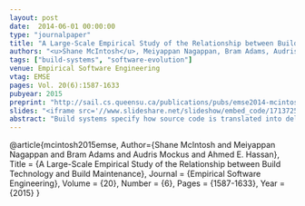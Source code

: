 ```yaml
---
layout: post
date:  2014-06-01 00:00:00
type: "journalpaper"
title: "A Large-Scale Empirical Study of the Relationship between Build Technology and Build Maintenance"
authors: "<u>Shane McIntosh</u>, Meiyappan Nagappan, Bram Adams, Audris Mockus, and Ahmed E. Hassan"
tags: ["build-systems", "software-evolution"]
venue: Empirical Software Engineering
vtag: EMSE
pages: Vol. 20(6):1587-1633
pubyear: 2015
preprint: "http://sail.cs.queensu.ca/publications/pubs/emse2014-mcintosh-preprint.pdf"
slides: "<iframe src='//www.slideshare.net/slideshow/embed_code/17137254' width='427' height='356' frameborder='0' marginwidth='0' marginheight='0' scrolling='no' style='border:1px solid #CCC; border-width:1px; margin-bottom:5px; max-width: 100%;' allowfullscreen> </iframe>"
abstract: "Build systems specify how source code is translated into deliverables. They require continual maintenance as the system they build evolves. This build maintenance can become so burdensome that projects switch build technologies, potentially having to rewrite thousands of lines of build code. We aim to understand the prevalence of different build technologies and the relationship between build technology and build maintenance by analyzing version histories in a corpus of 177,039 repositories spread across four software forges, three software ecosystems, and four large-scale projects. We study low-level, abstraction-based, and framework-driven build technologies, as well as tools that automatically manage external dependencies. We find that modern, framework-driven build technologies need to be maintained more often and these build changes are more tightly coupled with the source code than low-level or abstraction-based ones. However, build technology migrations tend to coincide with a shift of build maintenance work to a build-focused team, deferring the cost of build maintenance to them."
---
```

@article{mcintosh2015emse,
	Author={Shane McIntosh and Meiyappan Nagappan and Bram Adams and Audris Mockus and Ahmed E. Hassan},
	Title = {A Large-Scale Empirical Study of the Relationship between Build Technology and Build Maintenance},
	Journal = {Empirical Software Engineering},
  Volume = {20},
	Number = {6},
	Pages = {1587-1633},
	Year = {2015}
}
